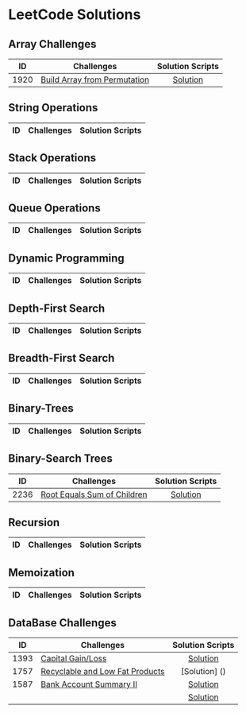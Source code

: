 # LeetCode Solutions

## Array Challenges
ID | Challenges  | Solution Scripts |
|:------:|------------|:---------:|
| 1920 | [Build Array from Permutation](https://leetcode.com/problems/build-array-from-permutation/) |[Solution](01_SCRIPTS/Easy/07_easy_twitter_histogram_of_tweets.sql)

## String Operations
ID | Challenges  | Solution Scripts |
|:------:|------------|:---------:|

## Stack Operations
ID | Challenges  | Solution Scripts |
|:------:|------------|:---------:|

## Queue Operations
ID | Challenges  | Solution Scripts |
|:------:|------------|:---------:|

## Dynamic Programming
ID | Challenges  | Solution Scripts |
|:------:|------------|:---------:|

## Depth-First Search
ID | Challenges  | Solution Scripts |
|:------:|------------|:---------:|

## Breadth-First Search
ID | Challenges  | Solution Scripts |
|:------:|------------|:---------:|

## Binary-Trees
ID | Challenges  | Solution Scripts |
|:------:|------------|:---------:|

## Binary-Search Trees
ID | Challenges  | Solution Scripts |
|:------:|------------|:---------:|
| 2236 | [Root Equals Sum of Children](https://leetcode.com/problems/root-equals-sum-of-children/) | [Solution](https://github.com/PrashanthSingaravelan/LeetCode/blob/main/Binary%20Tree/2236.%20Root%20Equals%20Sum%20of%20Children.py)


## Recursion
ID | Challenges  | Solution Scripts |
|:------:|------------|:---------:|

## Memoization
ID | Challenges  | Solution Scripts |
|:------:|------------|:---------:|

## DataBase Challenges
ID | Challenges  | Solution Scripts |
|:------:|------------|:---------:|
| 1393 | [Capital Gain/Loss](https://leetcode.com/problems/capital-gainloss/) | [Solution](https://github.com/PrashanthSingaravelan/LeetCode/blob/main/SQL/Questions/1393.%20Capital%20Gain:Loss.sql)
| 1757 | [Recyclable and Low Fat Products](https://leetcode.com/problems/recyclable-and-low-fat-products/) | [Solution] ()
| 1587 | [Bank Account Summary II](https://leetcode.com/problems/bank-account-summary-ii/) | [Solution](https://github.com/PrashanthSingaravelan/LeetCode/blob/main/SQL/Questions/1587.%20Bank%20Account%20Summary%20II.sql)
| | []() | [Solution]()
